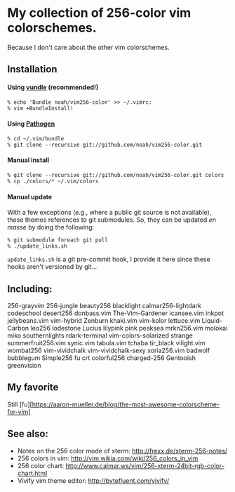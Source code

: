 # My collection of 256-color vim colorschemes.
Because I don't care about the other vim colorschemes.

## Installation

#### Using [vundle](https://github.com/gmarik/vundle/) (**recommended!**)

    % echo 'Bundle noah/vim256-color' >> ~/.vimrc:
    % vim +BundleInstall!

#### Using [Pathogen](http://www.vim.org/scripts/script.php?script_id=2332)

    % cd ~/.vim/bundle
    % git clone --recursive git://github.com/noah/vim256-color.git

#### Manual install

    % git clone --recursive git://github.com/noah/vim256-color.git colors
    % cp ./colors/* ~/.vim/colors

#### Manual update

With a few exceptions (e.g., where a public git source is not
available), these themes references to git submodules.  So, they can be
updated *en masse* by doing the following:

    % git submodule foreach git pull
    % ./update_links.sh

`update_links.sh` is a git pre-commit hook, I provide it here since
these hooks aren't versioned by git...

## Including:

  256-grayvim 256-jungle beauty256 blacklight calmar256-lightdark codeschool desert256 donbass.vim The-Vim-Gardener icansee.vim inkpot jellybeans.vim vim-hybrid Zenburn khaki.vim vim-kolor lettuce.vim Liquid-Carbon leo256 lodestone Lucius lilypink pink peaksea mrkn256.vim molokai miko southernlights rdark-terminal vim-colors-solarized strange summerfruit256.vim synic.vim tabula.vim tchaba tir_black vilight.vim wombat256 vim-vividchalk vim-vividchalk-sexy xoria256.vim badwolf bubblegum Simple256 fu crt colorful256 charged-256 Gentooish greenvision


## My favorite

Still [fu][https://aaron-mueller.de/blog/the-most-awesome-colorscheme-for-vim]

## See also:

* Notes on the 256 color mode of xterm: http://frexx.de/xterm-256-notes/
* 256 colors in vim: http://vim.wikia.com/wiki/256_colors_in_vim
* 256 color chart: http://www.calmar.ws/vim/256-xterm-24bit-rgb-color-chart.html
* Vivify vim theme editor: http://bytefluent.com/vivify/
